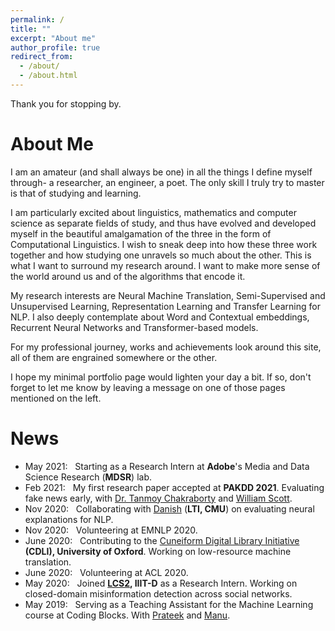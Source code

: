 ```yaml
---
permalink: /
title: ""
excerpt: "About me"
author_profile: true
redirect_from: 
  - /about/
  - /about.html
---
```


Thank you for stopping by.

# About Me

I am an amateur (and shall always be one) in all the things I define myself through- a researcher, an engineer, a poet. The only skill I truly try to master is that of studying and learning. 

I am particularly excited about linguistics, mathematics and computer science as separate fields of study, and thus have evolved and developed myself in the beautiful amalgamation of the three in the form of Computational Linguistics. I wish to sneak deep into how these three work together and how studying one unravels so much about the other. This is what I want to surround my research around. I want to make more sense of the world around us and of the algorithms that encode it.

My research interests are Neural Machine Translation, Semi-Supervised and Unsupervised Learning, Representation Learning and Transfer Learning for NLP. I also deeply contemplate about Word and Contextual embeddings, Recurrent Neural Networks and Transformer-based models. 

For my professional journey, works and achievements look around this site, all of them are engrained somewhere or the other.

I hope my minimal portfolio page would lighten your day a bit. If so, don't forget to let me know by leaving a message on one of those pages mentioned on the left.

# News
- May 2021: &nbsp; Starting as a Research Intern at **Adobe**'s Media and Data Science Research (**MDSR**) lab. <br>
- Feb 2021: &nbsp; My first research paper accepted at **PAKDD 2021**. Evaluating fake news early, with [Dr. Tanmoy Chakraborty](http://faculty.iiitd.ac.in/~tanmoy/) and [William Scott](https://www.linkedin.com/in/williamscottp/). <br>
- Nov 2020: &nbsp; Collaborating with [Danish](https://www.cs.cmu.edu/~ddanish/) (**LTI, CMU**) on evaluating neural explanations for NLP. <br>
- Nov 2020: &nbsp; Volunteering at EMNLP 2020. <br>
- June 2020: &nbsp; Contributing to the [Cuneiform Digital Library Initiative](https://cdli.ucla.edu/) **(CDLI), University of Oxford**. Working on low-resource machine translation. <br>
- June 2020: &nbsp; Volunteering at ACL 2020. <br>
- May 2020: &nbsp; Joined **[LCS2](http://lcs2.iiitd.edu.in/), IIIT-D** as a Research Intern. Working on closed-domain misinformation detection across social networks. <br>
- May 2019: &nbsp; Serving as a Teaching Assistant for the Machine Learning course at Coding Blocks. With [Prateek](http://www.prateeknarang.com/) and [Manu](https://www.manuspillai.in/). <br>
